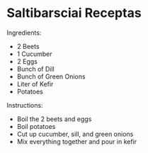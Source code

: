 # Saltibarsciai Receptas

Ingredients:
* 2 Beets
* 1 Cucumber
* 2 Eggs
* Bunch of Dill
* Bunch of Green Onions
* Liter of Kefir
* Potatoes

Instructions:
* Boil the 2 beets and eggs
* Boil potatoes
* Cut up cucumber, sill, and green onions
* Mix everything together and pour in kefir
